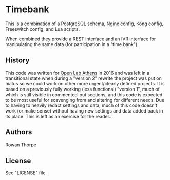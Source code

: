 Timebank
========

This is a combination of a PostgreSQL schema, Nginx config, Kong config, Freeswitch
config, and Lua scripts.

When combined they provide a REST interface and an IVR interface for manipulating the
same data (for participation in a "time bank").

History
-------

This code was written for [Open Lab Athens](https://www.olathens.org) in 2016 and was
left in a transitional state when during a "version 2" rewrite the project was put on
hiatus so we could work on other more urgent/clearly defined projects. It is based on
a previously fully working (less functional) "version 1", much of which is still
visible in commented-out sections, and this code is expected to be most useful for
scavenging from and altering for different needs. Due to having to heavily redact
settings and data, much of this code doesn't work (or make sense) without having new
settings and data added back in its place. This is left as an exercise for the
reader…

Authors
-------

Rowan Thorpe

License
-------

See "LICENSE" file.
